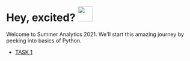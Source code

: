 # Hey, excited? <img wdith="40" height="40" src="https://user-images.githubusercontent.com/53052899/122548039-7aba7a80-d04e-11eb-87c7-485350ec04b9.png">
<p>
Welcome to Summer Analytics 2021.
We'll start this amazing journey by peeking into basics of Python.
</p>

- <a href="https://github.com/shecoderfinally/SUMMER-ANALYTICS-2021/blob/main/WEEK%201/DAY%201/TASK%201">TASK 1</a>
